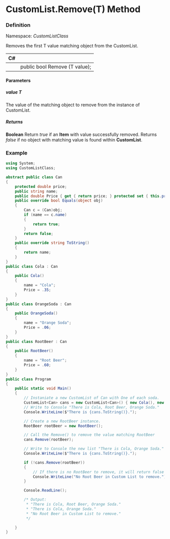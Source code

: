 # CustomList<T>.Remove(T) Method
### Definition
Namespace: _CustomListClass_

Removes the first T value matching object from the CustomList<T>.

| C# | |
|------| ----|
|  |public bool Remove (T value); |
#### Parameters
##### __value T__
The value of the matching object to remove from the instance of CustomList<T>.
##### Returns
__Boolean__
Return *true* if an __Item<T>__ with value successfully removed. Returns *false* if no object with matching value is found within __CustomList<T>__.
### Example

```csharp
using System;
using CustomListClass;

abstract public class Can
{
    protected double price;
    public string name;
    public double Price { get { return price; } protected set { this.price = value; } }
    public override bool Equals(object obj)
    {
        Can c = (Can)obj;
        if (name == c.name)
        {
            return true;
        }
        return false;
    }
    public override string ToString()
    {
        return name;
    }
}
public class Cola : Can
{
    public Cola()
    {
        name = "Cola";
        Price = .35;
    }
}
public class OrangeSoda : Can
{
    public OrangeSoda()
    {
        name = "Orange Soda";
        Price = .06;
    }
}
public class RootBeer : Can
{
    public RootBeer()
    {
        name = "Root Beer";
        Price = .60;
    }
}
public class Program
{
    public static void Main()
    {
        // Instaniate a new CustomList of Can with One of each soda.
        CustomList<Can> cans = new CustomList<Can>() { new Cola(), new RootBeer(), new OrangeSoda() };
        // Write to Console "There is Cola, Root Beer, Orange Soda."
        Console.WriteLine($"There is {cans.ToString()}.");

        // Create a new RootBeer instance.
        RootBeer rootBeer = new RootBeer();

        // Call the Remove() to remove the value matching RootBeer
        cans.Remove(rootBeer);

        // Write to Console the new list "There is Cola, Orange Soda."
        Console.WriteLine($"There is {cans.ToString()}.");

        if (!cans.Remove(rootBeer))
        {
            // If there is no RootBeer to remove, it will return false
            Console.WriteLine("No Root Beer in Custom List to remove.");
        }

        Console.ReadLine();

        /* Output:
         * "There is Cola, Root Beer, Orange Soda."
         * "There is Cola, Orange Soda."
         * "No Root Beer in Custom List to remove."
         */

    }
}
```